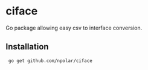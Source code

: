# ciface
Go package allowing easy csv to interface conversion.

## Installation
```shell
 go get github.com/npolar/ciface
```
